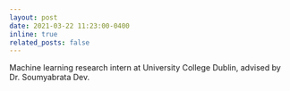 ```yaml
---
layout: post
date: 2021-03-22 11:23:00-0400
inline: true
related_posts: false
---
```


Machine learning research intern at University College Dublin, advised by Dr. Soumyabrata Dev.

